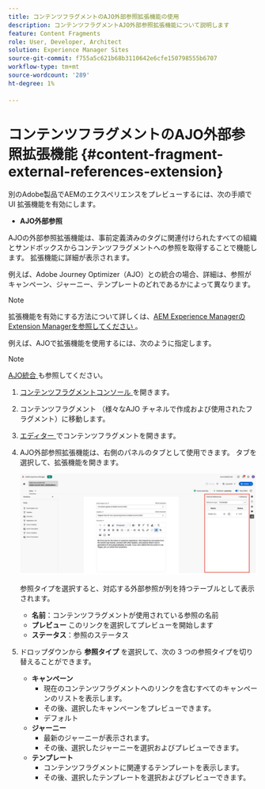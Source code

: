 ```yaml
---
title: コンテンツフラグメントのAJO外部参照拡張機能の使用
description: コンテンツフラグメントAJO外部参照拡張機能について説明します
feature: Content Fragments
role: User, Developer, Architect
solution: Experience Manager Sites
source-git-commit: f755a5c621b68b3110642e6cfe150798555b6707
workflow-type: tm+mt
source-wordcount: '289'
ht-degree: 1%

---
```



# コンテンツフラグメントのAJO外部参照拡張機能 {#content-fragment-external-references-extension}

別のAdobe製品でAEMのエクスペリエンスをプレビューするには、次の手順で UI 拡張機能を有効にします。

* **AJO外部参照**

AJOの外部参照拡張機能は、事前定義済みのタグに関連付けられたすべての組織とサンドボックスからコンテンツフラグメントへの参照を取得することで機能します。 拡張機能に詳細が表示されます。

例えば、Adobe Journey Optimizer（AJO）との統合の場合、詳細は、参照がキャンペーン、ジャーニー、テンプレートのどれであるかによって異なります。

>[!NOTE]
>
>拡張機能を有効にする方法について詳しくは、[AEM Experience ManagerのExtension Managerを参照してください ](https://developer.adobe.com/uix/docs/extension-manager/)。

例えば、AJOで拡張機能を使用するには、次のように指定します。

>[!NOTE]
>
>[AJO統合 ](https://experienceleague.adobe.com/en/docs/journey-optimizer/using/integrations/aem-fragments) も参照してください。

1. [ コンテンツフラグメントコンソール ](/help/sites-cloud/administering/content-fragments/overview.md#content-fragments-console) を開きます。

1. コンテンツフラグメント （様々なAJO チャネルで作成および使用されたフラグメント）に移動します。

1. [ エディター ](/help/sites-cloud/administering/content-fragments/managing.md#editing-the-content-of-your-fragment) でコンテンツフラグメントを開きます。

1. AJO外部参照拡張機能は、右側のパネルのタブとして使用できます。 タブを選択して、拡張機能を開きます。

   ![AJO外部参照拡張機能 ](/help/sites-cloud/administering/content-fragments/assets/cf-ajo-fragment-external-references-extension.png)

   参照タイプを選択すると、対応する外部参照が列を持つテーブルとして表示されます。

   * **名前**：コンテンツフラグメントが使用されている参照の名前
   * **プレビュー** このリンクを選択してプレビューを開始します
   * **ステータス**：参照のステータス

1. ドロップダウンから **参照タイプ** を選択して、次の 3 つの参照タイプを切り替えることができます。

   * **キャンペーン**
      * 現在のコンテンツフラグメントへのリンクを含むすべてのキャンペーンのリストを表示します。
      * その後、選択したキャンペーンをプレビューできます。
      * デフォルト
   * **ジャーニー**
      * 最新のジャーニーが表示されます。
      * その後、選択したジャーニーを選択およびプレビューできます。
   * **テンプレート**
      * コンテンツフラグメントに関連するテンプレートを表示します。
      * その後、選択したテンプレートを選択およびプレビューできます。